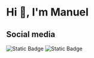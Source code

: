 <h1>Hi 👋, I'm Manuel</h1>
<h2>Social media</h2>

![Static Badge](https://img.shields.io/badge/Linkedin%20-%20linkedin?style=plastic&logo=linkedin&color=blue&link=https%3A%2F%2Fwww.linkedin.com%2Fin%2Fmanuel-garc%25C3%25ADa-rodr%25C3%25ADguez%2F)
![Static Badge](https://img.shields.io/badge/CodeWars%20-%20codewars?style=plastic&logo=CodeWars&color=orange&link=https%3A%2F%2Fwww.codewars.com%2Fusers%2FManuehh9)
